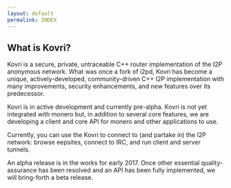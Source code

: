 ```yaml
---
layout: default
permalink: INDEX
---
```


## What is Kovri?

Kovri is a secure, private, untraceable C++ router implementation of the I2P anonymous network. What was once a fork of i2pd, Kovri has become a unique, actively-developed, community-driven C++ I2P implementation with many improvements, security enhancements, and new features over its predecessor.

Kovri is in active development and currently pre-alpha. Kovri is not yet integrated with monero but, in addition to several core features, we are developing a client and core API for monero and other applications to use.

Currently, you can use the Kovri to connect to (and partake in) the I2P network: browse eepsites, connect to IRC, and run client and server tunnels.

An alpha release is in the works for early 2017. Once other essential quality-assurance has been resolved and an API has been fully implemented, we will bring-forth a beta release.
